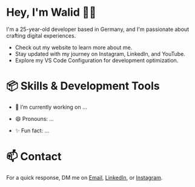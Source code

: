 # Hey, I'm Walid 👋🏼

I'm a 25-year-old developer based in Germany, and I'm passionate about crafting digital experiences.

- Check out my website to learn more about me.
- Stay updated with my journey on Instagram, LinkedIn, and YouTube.
- Explore my VS Code Configuration for development optimization.

# 📦 Skills & Development Tools

- 🔭 I’m currently working on ...

- 😄 Pronouns: ...
- ✨ Fun fact: ...

# 📫 Contact

For a quick response, DM me on [Email](mailto:kouiderayadwalid@gmail.com), [LinkedIn](https://www.linkedin.com/in/kouider-ayad-walid-487902218), or [Instagram](https://www.instagram.com/dev.n.des/).

